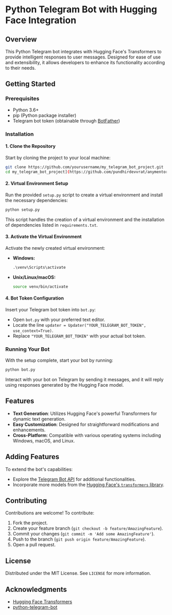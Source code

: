 # Python Telegram Bot with Hugging Face Integration

## Overview

This Python Telegram bot integrates with Hugging Face's Transformers to provide intelligent responses to user messages. Designed for ease of use and extensibility, it allows developers to enhance its functionality according to their needs.

## Getting Started

### Prerequisites

- Python 3.6+
- pip (Python package installer)
- Telegram bot token (obtainable through [BotFather](https://t.me/botfather))

### Installation

#### 1. Clone the Repository

Start by cloning the project to your local machine:

```bash
git clone https://github.com/yourusername/my_telegram_bot_project.git
cd my_telegram_bot_project](https://github.com/pundhirdevvrat/anymentor.git
```

#### 2. Virtual Environment Setup

Run the provided `setup.py` script to create a virtual environment and install the necessary dependencies:

```bash
python setup.py
```

This script handles the creation of a virtual environment and the installation of dependencies listed in `requirements.txt`.

#### 3. Activate the Virtual Environment

Activate the newly created virtual environment:

- **Windows:**

  ```cmd
  .\venv\Scripts\activate
  ```

- **Unix/Linux/macOS:**

  ```bash
  source venv/bin/activate
  ```

#### 4. Bot Token Configuration

Insert your Telegram bot token into `bot.py`:

- Open `bot.py` with your preferred text editor.
- Locate the line `updater = Updater("YOUR_TELEGRAM_BOT_TOKEN", use_context=True)`.
- Replace `"YOUR_TELEGRAM_BOT_TOKEN"` with your actual bot token.

### Running Your Bot

With the setup complete, start your bot by running:

```bash
python bot.py
```

Interact with your bot on Telegram by sending it messages, and it will reply using responses generated by the Hugging Face model.

## Features

- **Text Generation**: Utilizes Hugging Face's powerful Transformers for dynamic text generation.
- **Easy Customization**: Designed for straightforward modifications and enhancements.
- **Cross-Platform**: Compatible with various operating systems including Windows, macOS, and Linux.

## Adding Features

To extend the bot's capabilities:

- Explore the [Telegram Bot API](https://core.telegram.org/bots/api) for additional functionalities.
- Incorporate more models from the [Hugging Face's `transformers` library](https://huggingface.co/transformers/).

## Contributing

Contributions are welcome! To contribute:

1. Fork the project.
2. Create your feature branch (`git checkout -b feature/AmazingFeature`).
3. Commit your changes (`git commit -m 'Add some AmazingFeature'`).
4. Push to the branch (`git push origin feature/AmazingFeature`).
5. Open a pull request.

## License

Distributed under the MIT License. See `LICENSE` for more information.

## Acknowledgments

- [Hugging Face Transformers](https://huggingface.co/transformers/)
- [python-telegram-bot](https://python-telegram-bot.org/)
